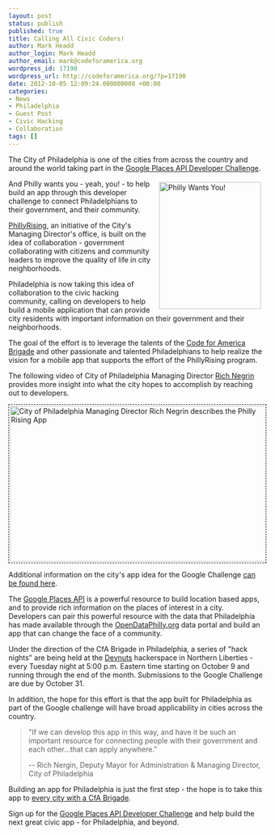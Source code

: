 ```yaml
---
layout: post
status: publish
published: true
title: Calling All Civic Coders!
author: Mark Headd
author_login: Mark Headd
author_email: mark@codeforamerica.org
wordpress_id: 17190
wordpress_url: http://codeforamerica.org/?p=17190
date: 2012-10-05 12:09:24.000000000 +00:00
categories:
- News
- Philadelphia
- Guest Post
- Civic Hacking
- Collaboration
tags: []
---
```

The City of Philadelphia is one of the cities from across the country and around the world taking part in the <a href="https://developers.google.com/places/challenge/">Google Places API Developer Challenge</a>.

<img style="float: right; padding: 5px; margin-left: 10px;" src="http://codeforamerica.org/wp-content/uploads/2012/10/iwantyou.jpeg" alt="Philly Wants You!" width="201" height="251" />

And Philly wants you - yeah, you! - to help build an app through this developer challenge to connect Philadelphians to their government, and their community.

<a href="http://www.phila.gov/mdo/phillyrising/">PhillyRising</a>, an initiative of the City's Managing Director's office, is built on the idea of collaboration - government collaborating with citizens and community leaders to improve the quality of life in city neighborhoods.

Philadelphia is now taking this idea of collaboration to the civic hacking community, calling on developers to help build a mobile application that can provide city residents with important information on their government and their neighborhoods.

The goal of the effort is to leverage the talents of the <a href="http://brigade.codeforamerica.org/">Code for America Brigade</a> and other passionate and talented Philadelphians to help realize the vision for a mobile app that supports the effort of the PhillyRising program.

The following video of City of Philadelphia Managing Director <a href="https://twitter.com/RichNegrin">Rich Negrin</a> provides more insight into what the city hopes to accomplish by reaching out to developers.

<a href="http://www.youtube.com/watch?v=IQA5chxwJIc"><img class="aligncenter size-full wp-image-17231" style="padding: 2px; border: 1px dashed black;" src="http://codeforamerica.org/wp-content/uploads/2012/10/philly-rising.png" alt="City of Philadelphia Managing Director Rich Negrin describes the Philly Rising App" width="512" height="308" /></a>

Additional information on the city's app idea for the Google Challenge <a href="https://gist.github.com/3839996">can be found here</a>.

The <a href="https://developers.google.com/places/documentation/">Google Places API</a> is a powerful resource to build location based apps, and to provide rich information on the places of interest in a city. Developers can pair this powerful resource with the data that Philadelphia has made available through the <a href="http://opendataphilly.org/">OpenDataPhilly.org</a> data portal and build an app that can change the face of a community.

Under the direction of the CfA Brigade in Philadelphia, a series of "hack nights" are being held at the <a href="http://devnuts.com/">Devnuts</a> hackerspace in Northern Liberties - every Tuesday night at 5:00 p.m. Eastern time starting on October 9 and running through the end of the month. Submissions to the Google Challenge are due by October 31.

In addition, the hope for this effort is that the app built for Philadelphia as part of the Google challenge will have broad applicability in cities across the country.
<blockquote>"If we can develop this app in this way, and have it be such an important resource for connecting people with their government and each other...that can apply anywhere."

-- Rich Nergin, Deputy Mayor for Administration &amp; Managing Director, City of Philadelphia</blockquote>
Building an app for Philadelphia is just the first step - the hope is to take this app to <a href="http://codeforamerica.org/2012/10/03/race-for-reuse/">every city with a CfA Brigade</a>.

Sign up for the <a href="https://developers.google.com/places/challenge/">Google Places API Developer Challenge</a> and help build the next great civic app - for Philadelphia, and beyond.
